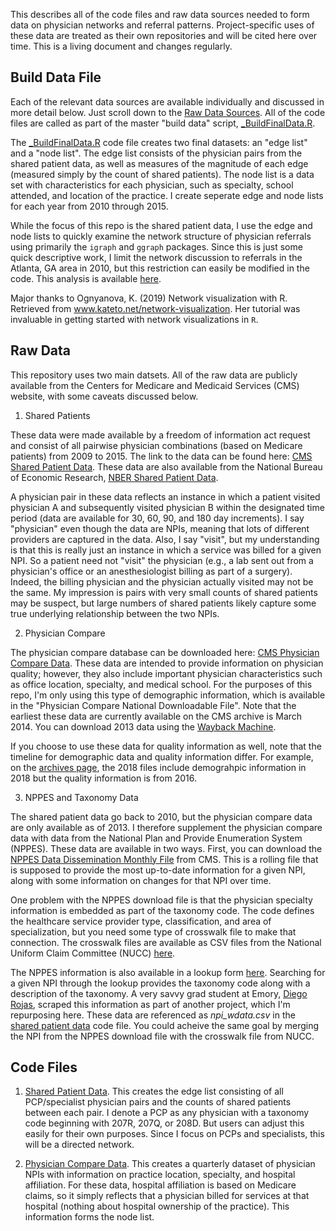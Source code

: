 This describes all of the code files and raw data sources needed to form data on physician networks and referral patterns. Project-specific uses of these data are treated as their own repositories and will be cited here over time. This is a living document and changes regularly.

## Build Data File
Each of the relevant data sources are available individually and discussed in more detail below. Just scroll down to the [Raw Data Sources](#raw-data). All of the code files are called as part of the master "build data" script, [_BuildFinalData.R](data-code/_BuildFinalData.R). 

The [_BuildFinalData.R](data-code/_BuildFinalData.R) code file creates two final datasets: an "edge list" and a "node list". The edge list consists of the physician pairs from the shared patient data, as well as measures of the magnitude of each edge (measured simply by the count of shared patients). The node list is a data set with characteristics for each physician, such as specialty, school attended, and location of the practice. I create seperate edge and node lists for each year from 2010 through 2015.

While the focus of this repo is the shared patient data, I use the edge and node lists to quickly examine the network structure of physician referrals using primarily the `igraph` and `ggraph` packages. Since this is just some quick descriptive work, I limit the network discussion to referrals in the Atlanta, GA area in 2010, but this restriction can easily be modified in the code. This analysis is available [here](analysis/networks.html).

Major thanks to Ognyanova, K. (2019) Network visualization with R. Retrieved from www.kateto.net/network-visualization. Her tutorial was invaluable in getting started with network visualizations in `R`.

## Raw Data
This repository uses two main datsets. All of the raw data are publicly available from the Centers for Medicare and Medicaid Services (CMS) website, with some caveats discussed below.

1. Shared Patients

These data were made available by a freedom of information act request and consist of all pairwise physician combinations (based on Medicare patients) from 2009 to 2015. The link to the data can be found here: [CMS Shared Patient Data](https://www.cms.gov/Regulations-and-Guidance/Legislation/FOIA/Referral-Data-FAQs). These data are also available from the National Bureau of Economic Research, [NBER Shared Patient Data](https://www.nber.org/data/physician-shared-patient-patterns-data.html).

A physician pair in these data reflects an instance in which a patient visited physician A and subsequently visited physician B within the designated time period (data are available for 30, 60, 90, and 180 day increments). I say "physician" even though the data are NPIs, meaning that lots of different providers are captured in the data. Also, I say "visit", but my understanding is that this is really just an instance in which a service was billed for a given NPI. So a patient need not "visit" the physician (e.g., a lab sent out from a physician's office or an anesthesiologist billing as part of a surgery). Indeed, the billing physician and the physician actually visited may not be the same. My impression is pairs with very small counts of shared patients may be suspect, but large numbers of shared patients likely capture some true underlying relationship between the two NPIs. 

2. Physician Compare

The physician compare database can be downloaded here: [CMS Physician Compare Data](https://data.medicare.gov/data/physician-compare). These data are intended to provide information on physician quality; however, they also include important physician characteristics such as office location, specialty, and medical school. For the purposes of this repo, I'm only using this type of demographic information, which is available in the "Physician Compare National Downloadable File". Note that the earliest these data are currently available on the CMS archive is March 2014. You can download 2013 data using the [Wayback Machine](https://archive.org/web/).

If you choose to use these data for quality information as well, note that the timeline for demographic data and quality information differ. For example, on the [archives page](https://data.medicare.gov/data/archives/physician-compare), the 2018 files include demograhpic information in 2018 but the quality information is from 2016. 

3. NPPES and Taxonomy Data

The shared patient data go back to 2010, but the physician compare data are only available as of 2013. I therefore supplement the physician compare data with data from the National Plan and Provide Enumeration System (NPPES). These data are available in two ways. First, you can download the [NPPES Data Dissemination Monthly File](https://download.cms.gov/nppes/NPI_Files.html) from CMS. This is a rolling file that is supposed to provide the most up-to-date information for a given NPI, along with some information on changes for that NPI over time. 

One problem with the NPPES download file is that the physician specialty information is embedded as part of the taxonomy code. The code defines the healthcare service provider type, classification, and area of specialization, but you need some type of crosswalk file to make that connection. The crosswalk files are available as CSV files from the  National Uniform Claim Committee (NUCC) [here](https://nucc.org/index.php/code-sets-mainmenu-41/provider-taxonomy-mainmenu-40/csv-mainmenu-57).

The NPPES information is also available in a lookup form [here](https://npiregistry.cms.hhs.gov/). Searching for a given NPI through the lookup provides the taxonomy code along with a description of the taxonomy. A very savvy grad student at Emory, [Diego Rojas](https://dieguer.github.io/), scraped this information as part of another project, which I'm repurposing here. These data are referenced as *npi_wdata.csv* in the [shared patient data](data-code/SharedPatientData.R) code file. You could acheive the same goal by merging the NPI from the NPPES download file with the crosswalk file from NUCC.

## Code Files

1. [Shared Patient Data](data-code/SharedPatientData.R). This creates the edge list consisting of all PCP/specialist physician pairs and the counts of shared patients between each pair. I denote a PCP as any physician with a taxonomy code beginning with 207R, 207Q, or 208D. But users can adjust this easily for their own purposes. Since I focus on PCPs and specialists, this will be a directed network. 

2. [Physician Compare Data](data-code/PhysicianCompare.R). This creates a quarterly dataset of physician NPIs with information on practice location, specialty, and hospital affiliation. For these data, hospital affiliation is based on Medicare claims, so it simply reflects that a physician billed for services at that hospital (nothing about hospital ownership of the practice). This information forms the node list.
